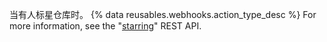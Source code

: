 当有人标星仓库时。 {% data reusables.webhooks.action_type_desc %} For more information, see the "[starring](/v3/activity/starring/)" REST API.
